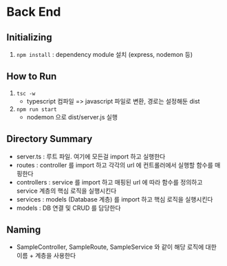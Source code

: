 # Back End

## Initializing

1. ```npm install``` : dependency module 설치 (express, nodemon 등)

## How to Run

1. ```tsc -w```
   - typescript 컴파일 => javascript 파일로 변환, 경로는 설정해둔 dist
2. ```npm run start```
   - nodemon 으로 dist/server.js 실행

## Directory Summary

- server.ts : 루트 파일. 여기에 모든걸 import 하고 실행한다
- routes : controller 를 import 하고 각각의 url 에 컨트롤러에서 실행할 함수를 매핑한다
- controllers : service 를 import 하고 매핑된 url 에 따라 함수를 정의하고 service 계층의 핵심 로직을 실행시킨다
- services : models (Database 계층) 를 import 하고 핵심 로직을 실행시킨다
- models : DB 연결 및 CRUD 를 담당한다

## Naming

- SampleController, SampleRoute, SampleService 와 같이 해당 로직에 대한 이름 + 계층을 사용한다
